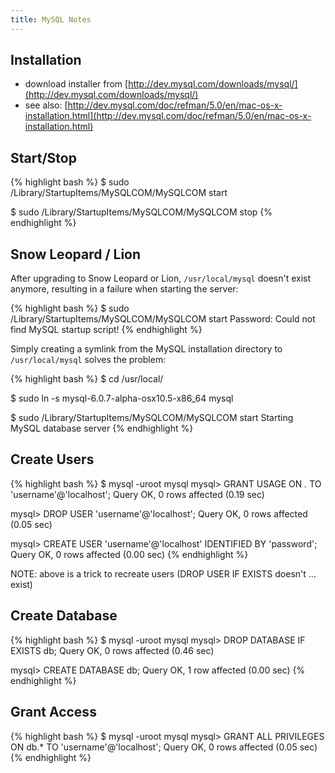```yaml
---
title: MySQL Notes
---
```


## Installation

* download installer from [http://dev.mysql.com/downloads/mysql/](http://dev.mysql.com/downloads/mysql/)
* see also: [http://dev.mysql.com/doc/refman/5.0/en/mac-os-x-installation.html](http://dev.mysql.com/doc/refman/5.0/en/mac-os-x-installation.html)

## Start/Stop

{% highlight bash %}
$ sudo /Library/StartupItems/MySQLCOM/MySQLCOM start

$ sudo /Library/StartupItems/MySQLCOM/MySQLCOM stop
{% endhighlight %}

## Snow Leopard / Lion

After upgrading to Snow Leopard or Lion, `/usr/local/mysql` doesn't exist anymore, resulting in a failure when starting the server:

{% highlight bash %}
$ sudo /Library/StartupItems/MySQLCOM/MySQLCOM start
Password:
Could not find MySQL startup script!
{% endhighlight %}

Simply creating a symlink from the MySQL installation directory to `/usr/local/mysql` solves the problem:

{% highlight bash %}
$ cd /usr/local/

$ sudo ln -s mysql-6.0.7-alpha-osx10.5-x86_64 mysql

$ sudo /Library/StartupItems/MySQLCOM/MySQLCOM start
Starting MySQL database server
{% endhighlight %}

## Create Users

{% highlight bash %}
$ mysql -uroot mysql
mysql> GRANT USAGE ON *.* TO 'username'@'localhost'; 
Query OK, 0 rows affected (0.19 sec)

mysql> DROP USER 'username'@'localhost';
Query OK, 0 rows affected (0.05 sec)

mysql> CREATE USER 'username'@'localhost' IDENTIFIED BY 'password';
Query OK, 0 rows affected (0.00 sec)
{% endhighlight %}

NOTE: above is a trick to recreate users (DROP USER IF EXISTS doesn't ... exist)

## Create Database

{% highlight bash %}
$ mysql -uroot mysql
mysql> DROP DATABASE IF EXISTS db;
Query OK, 0 rows affected (0.46 sec)

mysql> CREATE DATABASE db;
Query OK, 1 row affected (0.00 sec)
{% endhighlight %}

## Grant Access

{% highlight bash %}
$ mysql -uroot mysql
mysql> GRANT ALL PRIVILEGES ON db.* TO 'username'@'localhost';
Query OK, 0 rows affected (0.05 sec)
{% endhighlight %}
